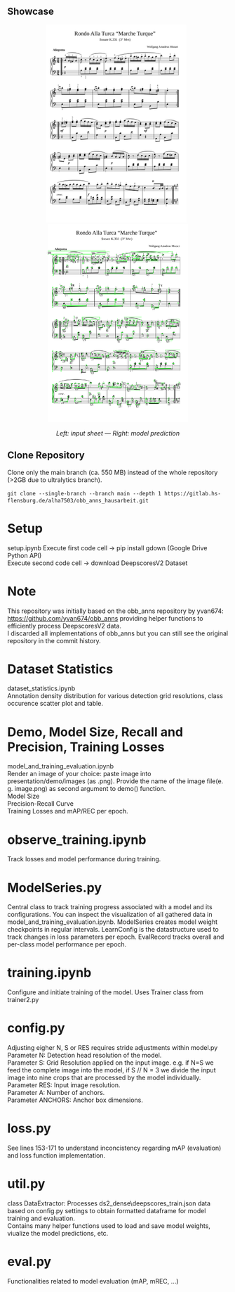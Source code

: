 ## Showcase

<p align="center">
  <img src="presentation/demo/images/turca.png" alt="Input Image" width="320" height="450">
  &nbsp;
  <img src="presentation/demo/preds/turca_thr0.95.png" alt="Model Prediction" width="320" height="450">
</p>

<p align="center"><em>Left: input sheet — Right: model prediction</em></p>

## Clone Repository

Clone only the main branch (ca. 550 MB) instead of the whole repository (>2GB due to ultralytics branch).

```
git clone --single-branch --branch main --depth 1 https://gitlab.hs-flensburg.de/alha7503/obb_anns_hausarbeit.git
```

# Setup

setup.ipynb
Execute first code cell -> pip install gdown (Google Drive Python API)  
Execute second code cell -> download DeepscoresV2 Dataset

# Note

This repository was initially based on the obb_anns repository by yvan674: https://github.com/yvan674/obb_anns providing helper functions to efficiently
process DeepscoresV2 data.  
I discarded all implementations of obb_anns but you can still see the original repository in the commit history.

# Dataset Statistics

dataset_statistics.ipynb  
Annotation density distribution for various detection grid resolutions, class occurence scatter plot and table.

# Demo, Model Size, Recall and Precision, Training Losses

model_and_training_evaluation.ipynb  
Render an image of your choice: paste image into presentation/demo/images (as .png). Provide the name of the image file(e. g. image.png) as second argument to demo() function.  
Model Size  
Precision-Recall Curve  
Training Losses and mAP/REC per epoch.

# observe_training.ipynb

Track losses and model performance during training.

# ModelSeries.py

Central class to track training progress associated with a model and its configurations. You can inspect the visualization of all gathered data in model_and_training_evaluation.ipynb. ModelSeries creates model weight checkpoints in regular intervals. LearnConfig is the datastructure used to track changes in loss parameters per epoch. EvalRecord tracks overall and per-class model performance per epoch.

# training.ipynb

Configure and initiate training of the model. Uses Trainer class from trainer2.py

# config.py

Adjusting eigher N, S or RES requires stride adjustments within model.py  
Parameter N: Detection head resolution of the model.  
Parameter S: Grid Resolution applied on the input image. e.g. if N=S we feed the complete image into the model, if S // N = 3 we divide the input image into nine crops that are processed by the model individually.  
Parameter RES: Input image resolution.  
Parameter A: Number of anchors.  
Parameter ANCHORS: Anchor box dimensions.

# loss.py

See lines 153-171 to understand inconcistency regarding mAP (evaluation) and loss function implementation.

# util.py

class DataExtractor: Processes ds2_dense\deepscores_train.json data based on config.py settings to obtain formatted dataframe for model training and evaluation.  
Contains many helper functions used to load and save model weights, viualize the model predictions, etc.

# eval.py

Functionalities related to model evaluation (mAP, mREC, ...)
